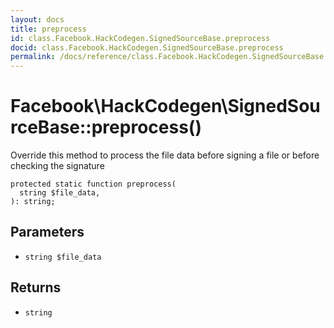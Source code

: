 ```yaml
---
layout: docs
title: preprocess
id: class.Facebook.HackCodegen.SignedSourceBase.preprocess
docid: class.Facebook.HackCodegen.SignedSourceBase.preprocess
permalink: /docs/reference/class.Facebook.HackCodegen.SignedSourceBase.preprocess.md
---
```

# Facebook\\HackCodegen\\SignedSourceBase::preprocess()




Override this method to process the file data before signing a file
or before checking the signature




``` Hack
protected static function preprocess(
  string $file_data,
): string;
```




## Parameters




+ ` string $file_data `




## Returns




* ` string `